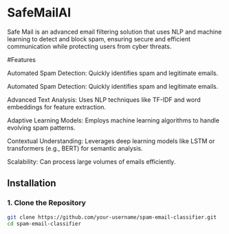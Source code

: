 
# SafeMailAI

<p>Safe Mail is an advanced email filtering solution that uses NLP and machine learning to detect and block spam, ensuring secure and efficient communication while protecting users from cyber threats.</p>

#Features

<p>Automated Spam Detection: Quickly identifies spam and legitimate emails.</p>
<p>Automated Spam Detection: Quickly identifies spam and legitimate emails.</p>
<p>Advanced Text Analysis: Uses NLP techniques like TF-IDF and word embeddings for feature extraction.</p>
<p>Adaptive Learning Models: Employs machine learning algorithms to handle evolving spam patterns.</p>
<p>Contextual Understanding: Leverages deep learning models like LSTM or transformers (e.g., BERT) for semantic analysis.</p>
<p>Scalability: Can process large volumes of emails efficiently.</p>

## Installation

### 1. Clone the Repository

```bash
git clone https://github.com/your-username/spam-email-classifier.git
cd spam-email-classifier
